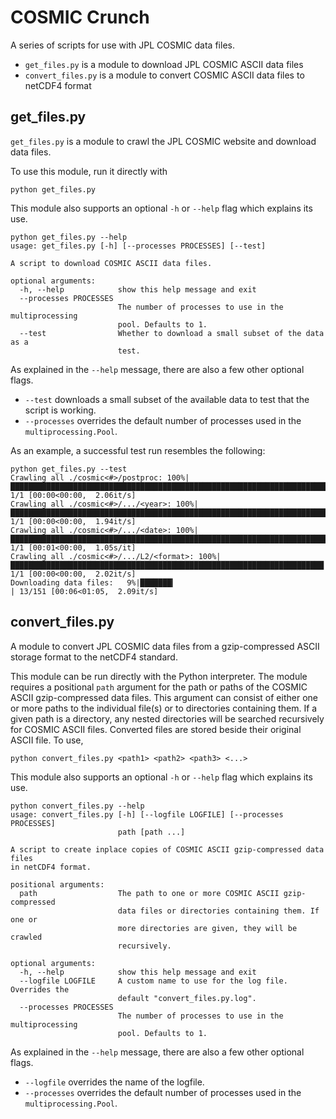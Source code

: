 # COSMIC Crunch

A series of scripts for use with JPL COSMIC data files.

* `get_files.py` is a module to download JPL COSMIC ASCII data files
* `convert_files.py` is a module to convert COSMIC ASCII data files to netCDF4 format


## get_files.py

`get_files.py` is a module to crawl the JPL COSMIC website and download data files.

To use this module, run it directly with

```
python get_files.py
```

This module also supports an optional `-h` or `--help` flag which explains its use.

```
python get_files.py --help
usage: get_files.py [-h] [--processes PROCESSES] [--test]

A script to download COSMIC ASCII data files.

optional arguments:
  -h, --help            show this help message and exit
  --processes PROCESSES
                        The number of processes to use in the multiprocessing
                        pool. Defaults to 1.
  --test                Whether to download a small subset of the data as a
                        test.
```

As explained in the `--help` message, there are also a few other optional flags.

* `--test` downloads a small subset of the available data to test that the script is working. 
* `--processes` overrides the default number of processes used in the `multiprocessing.Pool`.

As an example, a successful test run resembles the following:

```
python get_files.py --test
Crawling all ./cosmic<#>/postproc: 100%|█████████████████████████████████████████████████████████████████████████████| 1/1 [00:00<00:00,  2.06it/s]
Crawling all ./cosmic<#>/.../<year>: 100%|███████████████████████████████████████████████████████████████████████████| 1/1 [00:00<00:00,  1.94it/s]
Crawling all ./cosmic<#>/.../<date>: 100%|███████████████████████████████████████████████████████████████████████████| 1/1 [00:01<00:00,  1.05s/it]
Crawling all ./cosmic<#>/.../L2/<format>: 100%|██████████████████████████████████████████████████████████████████████| 1/1 [00:00<00:00,  2.02it/s]
Downloading data files:   9%|███████▎                                                                             | 13/151 [00:06<01:05,  2.09it/s]
```


## convert_files.py

A module to convert JPL COSMIC data files from a gzip-compressed ASCII storage format to the netCDF4 standard.

This module can be run directly with the Python interpreter. The module requires a positional `path` argument for the path or paths of the COSMIC ASCII gzip-compressed data files. This argument can consist of either one or more paths to the individual file(s) or to directories containing them. If a given path is a directory, any nested directories will be searched recursively for COSMIC ASCII files. Converted files are stored beside their original ASCII file. To use,

```
python convert_files.py <path1> <path2> <path3> <...>
```

This module also supports an optional `-h` or `--help` flag which explains its use.

```
python convert_files.py --help
usage: convert_files.py [-h] [--logfile LOGFILE] [--processes PROCESSES]
                        path [path ...]

A script to create inplace copies of COSMIC ASCII gzip-compressed data files
in netCDF4 format.

positional arguments:
  path                  The path to one or more COSMIC ASCII gzip-compressed
                        data files or directories containing them. If one or
                        more directories are given, they will be crawled
                        recursively.

optional arguments:
  -h, --help            show this help message and exit
  --logfile LOGFILE     A custom name to use for the log file. Overrides the
                        default "convert_files.py.log".
  --processes PROCESSES
                        The number of processes to use in the multiprocessing
                        pool. Defaults to 1.
```

As explained in the `--help` message, there are also a few other optional flags.

* `--logfile` overrides the name of the logfile. 
* `--processes` overrides the default number of processes used in the `multiprocessing.Pool`.

